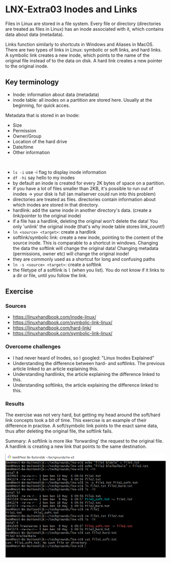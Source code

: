 # LNX-Extra03 Inodes and Links
Files in Linux are stored in a file system. Every file or directory (directories are treated as files in Linux) has an inode associated with it, which contains data about data (metadata).  

Links function similarly to shortcuts in Windows and Aliases in MacOS. There are two types of links in Linux: symbolic or soft links, and hard links.  
A symbolic link creates a new inode, which points to the name of the original file instead of to the data on disk.
A hard link creates a new pointer to the original inode.  


## Key terminology
- Inode: information about data (metadata) 
- inode table: all inodes on a partition are stored here. Usually at the beginning, for quick acces.

Metadata that is stored in an Inode:
- Size
- Permission
- Owner/Group
- Location of the hard drive
- Date/time
- Other information

<br>

- `ls -i` use -i flag to display inode information
- `df -hi` say hello to my inodes
- by default an inode is created for every 2K bytes of space on a partition.
- if you have a lot of files smaller than 2KB, it's possible to run out of inodes -> your disk is full (an mailserver could run into this problem)
- directories are treated as files. directories contain information about which inodes are stored in that directory.
- hardlink: add the same inode in another directory's data. (create a link/pointer to the original inode)
- if a file has a hardlink, deleting the original won't delete the data! You only 'unlink' the original inode (that's why inode table stores link_count!)
- `ln <source> <target>`: create a hardlink
- softlink/symbolic link: create a new inode, pointing to the content of the source inode. This is comparable to a shortcut in windows. Changing the data the softlink will change the original data! Changing metadata (permissions, owner etc) will change the original inode!
- they are commonly used as a shortcut for long and confusing paths
- `ln -s <source> <target>`: create a softlink
- the filetype of a softlink is `l` (when you list). You do not know if it links to a dir or file, until you follow the link.

## Exercise
### Sources
- https://linuxhandbook.com/inode-linux/
- https://linuxhandbook.com/symbolic-link-linux/
- https://linuxhandbook.com/hard-link/
- https://linuxhandbook.com/symbolic-link-linux/

### Overcome challenges
- I had never heard of Inodes, so I googled: "Linux Inodes Explained"
- Understanding the difference between hard- and softlinks. The previous article linked to an article explaining this.
- Understanding hardlinks, the article explaining the difference linked to this.
- Understanding softlinks, the article explaining the difference linked to this.

### Results
The exercise was not very hard, but getting my head around the soft/hard link concepts took a bit of time. This exercise is an example of their difference in practise. A soft/symbolic link points to the exact same data, thus after deleting the original file, the softlink fails.  

Summary: A softlink is more like 'forwarding' the request to the original file. A hardlink is creating a new link that points to the same destination. 

![LNX-Extra03 screenshot](../00_includes/LNX-Extra03.png)
